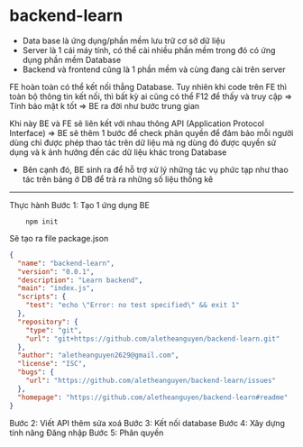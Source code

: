 # backend-learn

* Data base là ứng dụng/phần mềm lưu trữ cơ sở dữ liệu
* Server là 1 cái máy tính, có thể cài nhiều phần mềm trong đó có ứng dụng phần mềm Database
* Backend và frontend cũng là 1 phần mềm và cùng đang cài trên server

FE hoàn toàn có thể kết nối thẳng Database.
Tuy nhiên khi code trên FE thì toàn bộ thông tin kết nối, thì bất kỳ ai cũng có thể F12 để thấy và truy cập => Tính bảo mật k tốt
=> BE ra đời như bước trung gian

Khi này BE và FE sẽ liên kết với nhau thông API (Application Protocol Interface)
=> BE sẽ thêm 1 bước để check phân quyền để đảm bảo mỗi người dùng chỉ được phép thao tác trên dữ liệu mà ng dùng đó được quyền sử dụng và k ảnh hưởng đến các dữ liệu khác trong Database

* Bên cạnh đó, BE sinh ra để hỗ trợ xử lý những tác vụ phức tạp như thao tác trên bảng ở DB để trả ra những số liệu thống kê

-------
Thực hành
Bước 1: Tạo 1 ứng dụng BE
```shell
    npm init
```
Sẽ tạo ra file package.json 
```json
{
  "name": "backend-learn",
  "version": "0.0.1",
  "description": "Learn backend",
  "main": "index.js",
  "scripts": {
    "test": "echo \"Error: no test specified\" && exit 1"
  },
  "repository": {
    "type": "git",
    "url": "git+https://github.com/aletheanguyen/backend-learn.git"
  },
  "author": "aletheanguyen2629@gmail.com",
  "license": "ISC",
  "bugs": {
    "url": "https://github.com/aletheanguyen/backend-learn/issues"
  },
  "homepage": "https://github.com/aletheanguyen/backend-learn#readme"
}

```


Bước 2: Viết API thêm sửa xoá
Bước 3: Kết nối database
Bước 4: Xây dựng tính năng Đăng nhập 
Bước 5: Phân quyền

